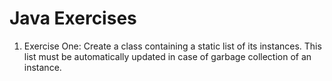 # Java Exercises

1. Exercise One: Create a class containing a static list of its instances. This list must be automatically updated in case of garbage collection of an instance.

